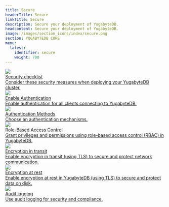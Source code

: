 ```yaml
---
title: Secure
headerTitle: Secure
linkTitle: Secure
description: Secure your deployment of YugabyteDB.
headcontent: Secure your deployment of YugabyteDB.
image: /images/section_icons/index/secure.png
section: YUGABYTEDB CORE
menu:
  latest:
    identifier: secure
    weight: 700
---
```


<div class="row">

  <div class="col-12 col-md-6 col-lg-12 col-xl-6">
    <a class="section-link icon-offset" href="security-checklist/">
      <div class="head">
        <img class="icon" src="/images/section_icons/secure/checklist.png" aria-hidden="true" />
        <div class="title">Security checklist</div>
      </div>
      <div class="body">
          Consider these security measures when deploying your
          YugabyteDB cluster.
      </div>
    </a>
  </div>

  <div class="col-12 col-md-6 col-lg-12 col-xl-6">
    <a class="section-link icon-offset" href="enable-authentication/">
      <div class="head">
        <img class="icon" src="/images/section_icons/secure/authentication.png" aria-hidden="true" />
        <div class="title">Enable Authentication</div>
      </div>
      <div class="body">
          Enable authentication for all clients connecting to YugabyteDB.
      </div>
    </a>
  </div>

  <div class="col-12 col-md-6 col-lg-12 col-xl-6">
    <a class="section-link icon-offset" href="authentication/">
      <div class="head">
        <img class="icon" src="/images/section_icons/secure/authentication.png" aria-hidden="true" />
        <div class="title">Authentication Methods</div>
      </div>
      <div class="body">
          Choose an authentication mechanisms.
      </div>
    </a>
  </div>

  <div class="col-12 col-md-6 col-lg-12 col-xl-6">
    <a class="section-link icon-offset" href="authorization/">
      <div class="head">
        <img class="icon" src="/images/section_icons/secure/authorization.png" aria-hidden="true" />
        <div class="title">Role-Based Access Control</div>
      </div>
      <div class="body">
          Grant privileges and permissions using role-based access control (RBAC) in YugabyteDB.
      </div>
    </a>
  </div>

  <div class="col-12 col-md-6 col-lg-12 col-xl-6">
    <a class="section-link icon-offset" href="tls-encryption/">
      <div class="head">
        <img class="icon" src="/images/section_icons/secure/tls-encryption.png" aria-hidden="true" />
        <div class="title">Encryption in transit</div>
      </div>
      <div class="body">
          Enable encryption in transit (using TLS) to secure and protect network communication.
      </div>
    </a>
  </div>

  <div class="col-12 col-md-6 col-lg-12 col-xl-6">
    <a class="section-link icon-offset" href="encryption-at-rest/">
      <div class="head">
        <img class="icon" src="/images/section_icons/secure/tls-encryption.png"
        aria-hidden="true" />
        <div class="title">Encryption at rest</div>
      </div>
      <div class="body">
          Enable encryption at rest in YugabyteDB (using TLS) to secure and protect data on disk.
      </div>
    </a>
  </div>

  <div class="col-12 col-md-6 col-lg-12 col-xl-6">
    <a class="section-link icon-offset" href="audit-logging/">
      <div class="head">
        <img class="icon" src="/images/section_icons/secure/tls-encryption.png"
        aria-hidden="true" />
        <div class="title">Audit logging</div>
      </div>
      <div class="body">
          Use audit logging for security and compliance.
      </div>
    </a>
  </div>

</div>
